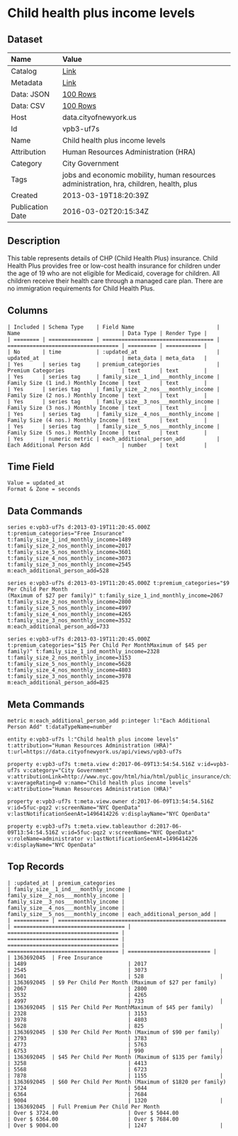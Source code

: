 # Child health plus income levels

## Dataset

| Name | Value |
| :--- | :---- |
| Catalog | [Link](https://catalog.data.gov/dataset/child-health-plus-income-levels-2e8d3) |
| Metadata | [Link](https://data.cityofnewyork.us/api/views/vpb3-uf7s) |
| Data: JSON | [100 Rows](https://data.cityofnewyork.us/api/views/vpb3-uf7s/rows.json?max_rows=100) |
| Data: CSV | [100 Rows](https://data.cityofnewyork.us/api/views/vpb3-uf7s/rows.csv?max_rows=100) |
| Host | data.cityofnewyork.us |
| Id | vpb3-uf7s |
| Name | Child health plus income levels |
| Attribution | Human Resources Administration (HRA) |
| Category | City Government |
| Tags | jobs and economic mobility, human resources administration, hra, children, health, plus |
| Created | 2013-03-19T18:20:39Z |
| Publication Date | 2016-03-02T20:15:34Z |

## Description

This table represents details of CHP (Child Health Plus) insurance. Child Health Plus provides free or low-cost health insurance for children under the age of 19 who are not eligible for Medicaid, coverage for children. All children receive their health care through a managed care plan. There are no immigration requirements for Child Health Plus.

## Columns

```ls
| Included | Schema Type    | Field Name                          | Name                                | Data Type | Render Type |
| ======== | ============== | =================================== | =================================== | ========= | =========== |
| No       | time           | :updated_at                         | updated_at                          | meta_data | meta_data   |
| Yes      | series tag     | premium_categories                  | Premium Categories                  | text      | text        |
| Yes      | series tag     | family_size__1_ind___monthly_income | Family Size (1 ind.) Monthly Income | text      | text        |
| Yes      | series tag     | family_size__2_nos___monthly_income | Family Size (2 nos.) Monthly Income | text      | text        |
| Yes      | series tag     | family_size__3_nos___monthly_income | Family Size (3 nos.) Monthly Income | text      | text        |
| Yes      | series tag     | family_size__4_nos___monthly_income | Family Size (4 nos.) Monthly Income | text      | text        |
| Yes      | series tag     | family_size__5_nos___monthly_income | Family Size (5 nos.) Monthly Income | text      | text        |
| Yes      | numeric metric | each_additional_person_add          | Each Additional Person Add          | number    | text        |
```

## Time Field

```ls
Value = updated_at
Format & Zone = seconds
```

## Data Commands

```ls
series e:vpb3-uf7s d:2013-03-19T11:20:45.000Z t:premium_categories="Free Insurance" t:family_size_1_ind_monthly_income=1489 t:family_size_2_nos_monthly_income=2017 t:family_size_5_nos_monthly_income=3601 t:family_size_4_nos_monthly_income=3073 t:family_size_3_nos_monthly_income=2545 m:each_additional_person_add=528

series e:vpb3-uf7s d:2013-03-19T11:20:45.000Z t:premium_categories="$9 Per Child Per Month
(Maximum of $27 per family)" t:family_size_1_ind_monthly_income=2067 t:family_size_2_nos_monthly_income=2800 t:family_size_5_nos_monthly_income=4997 t:family_size_4_nos_monthly_income=4265 t:family_size_3_nos_monthly_income=3532 m:each_additional_person_add=733

series e:vpb3-uf7s d:2013-03-19T11:20:45.000Z t:premium_categories="$15 Per Child Per MonthMaximum of $45 per family)" t:family_size_1_ind_monthly_income=2328 t:family_size_2_nos_monthly_income=3153 t:family_size_5_nos_monthly_income=5628 t:family_size_4_nos_monthly_income=4803 t:family_size_3_nos_monthly_income=3978 m:each_additional_person_add=825
```

## Meta Commands

```ls
metric m:each_additional_person_add p:integer l:"Each Additional Person Add" t:dataTypeName=number

entity e:vpb3-uf7s l:"Child health plus income levels" t:attribution="Human Resources Administration (HRA)" t:url=https://data.cityofnewyork.us/api/views/vpb3-uf7s

property e:vpb3-uf7s t:meta.view d:2017-06-09T13:54:54.516Z v:id=vpb3-uf7s v:category="City Government" v:attributionLink=http://www.nyc.gov/html/hia/html/public_insurance/children.shtml v:averageRating=0 v:name="Child health plus income levels" v:attribution="Human Resources Administration (HRA)"

property e:vpb3-uf7s t:meta.view.owner d:2017-06-09T13:54:54.516Z v:id=5fuc-pqz2 v:screenName="NYC OpenData" v:lastNotificationSeenAt=1496414226 v:displayName="NYC OpenData"

property e:vpb3-uf7s t:meta.view.tableauthor d:2017-06-09T13:54:54.516Z v:id=5fuc-pqz2 v:screenName="NYC OpenData" v:roleName=administrator v:lastNotificationSeenAt=1496414226 v:displayName="NYC OpenData"
```

## Top Records

```ls
| :updated_at | premium_categories                                    | family_size__1_ind___monthly_income | family_size__2_nos___monthly_income | family_size__3_nos___monthly_income | family_size__4_nos___monthly_income | family_size__5_nos___monthly_income | each_additional_person_add | 
| =========== | ===================================================== | =================================== | =================================== | =================================== | =================================== | =================================== | ========================== | 
| 1363692045  | Free Insurance                                        | 1489                                | 2017                                | 2545                                | 3073                                | 3601                                | 528                        | 
| 1363692045  | $9 Per Child Per Month (Maximum of $27 per family)    | 2067                                | 2800                                | 3532                                | 4265                                | 4997                                | 733                        | 
| 1363692045  | $15 Per Child Per MonthMaximum of $45 per family)     | 2328                                | 3153                                | 3978                                | 4803                                | 5628                                | 825                        | 
| 1363692045  | $30 Per Child Per Month (Maximum of $90 per family)   | 2793                                | 3783                                | 4773                                | 5763                                | 6753                                | 990                        | 
| 1363692045  | $45 Per Child Per Month (Maximum of $135 per family)  | 3258                                | 4413                                | 5568                                | 6723                                | 7878                                | 1155                       | 
| 1363692045  | $60 Per Child Per Month (Maximum of $1820 per family) | 3724                                | 5044                                | 6364                                | 7684                                | 9004                                | 1320                       | 
| 1363692045  | Full Premium Per Child Per Month                      | Over $ 3724.00                      | Over $ 5044.00                      | Over $ 6364.00                      | Over $ 7684.00                      | Over $ 9004.00                      | 1247                       | 
```